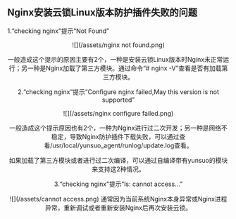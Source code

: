 ## Nginx安装云锁Linux版本防护插件失败的问题 

1.“checking nginx”提示“Not Found”

<center>![](/assets/nginx not found.png)

一般造成这个提示的原因主要有2个，一种是安装云锁Linux版本时Nginx未正常运行；另一种是Nginx加载了第三方模块。通过命令“# nginx -V”查看是否有加载第三方模块。

2.“checking nginx”提示“Configure nginx failed,May this version is not supported”

<center>![](/assets/nginx configure failed.png)

一般造成这个提示原因也有2个，一种为Nginx进行过二次开发；另一种是网络不稳定，导致Nginx防护插件下载失败，可以通过查看/usr/local/yunsuo_agent/runlog/update.log查看。

如果加载了第三方模块或者进行过二次编译，可以通过自编译带有yunsuo的模块来支持这2种情况。

3.“checking nginx”提示“ls: cannot access…”

<center>![](/assets/cannot access.png)
通常因为当前系统Nginx本身异常或Nginx进程异常，重新调试或者重新安装Nginx后再次安装云锁。
